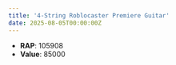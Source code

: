 ```yaml
---
title: '4-String Roblocaster Premiere Guitar'
date: 2025-08-05T00:00:00Z
---
```

- **RAP**: 105908
- **Value**: 85000
